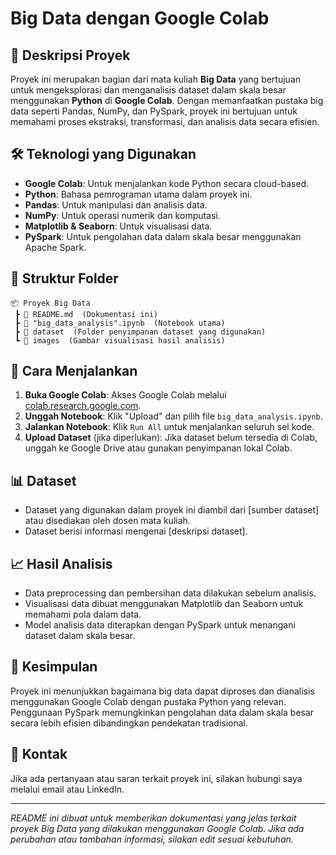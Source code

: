 # Big Data dengan Google Colab

## 📌 Deskripsi Proyek
Proyek ini merupakan bagian dari mata kuliah **Big Data** yang bertujuan untuk mengeksplorasi dan menganalisis dataset dalam skala besar menggunakan **Python** di **Google Colab**. Dengan memanfaatkan pustaka big data seperti Pandas, NumPy, dan PySpark, proyek ini bertujuan untuk memahami proses ekstraksi, transformasi, dan analisis data secara efisien.

## 🛠 Teknologi yang Digunakan
- **Google Colab**: Untuk menjalankan kode Python secara cloud-based.
- **Python**: Bahasa pemrograman utama dalam proyek ini.
- **Pandas**: Untuk manipulasi dan analisis data.
- **NumPy**: Untuk operasi numerik dan komputasi.
- **Matplotlib & Seaborn**: Untuk visualisasi data.
- **PySpark**: Untuk pengolahan data dalam skala besar menggunakan Apache Spark.

## 📂 Struktur Folder
```planetext
📦 Proyek Big Data
 ┣ 📜 README.md  (Dokumentasi ini)
 ┣ 📜 "big_data_analysis".ipynb  (Notebook utama)
 ┣ 📂 dataset  (Folder penyimpanan dataset yang digunakan)
 ┗ 📂 images  (Gambar visualisasi hasil analisis)
```
## 🚀 Cara Menjalankan
1. **Buka Google Colab**: Akses Google Colab melalui [colab.research.google.com](https://colab.research.google.com/).
2. **Unggah Notebook**: Klik "Upload" dan pilih file `big_data_analysis.ipynb`.
3. **Jalankan Notebook**: Klik `Run All` untuk menjalankan seluruh sel kode.
4. **Upload Dataset** (jika diperlukan): Jika dataset belum tersedia di Colab, unggah ke Google Drive atau gunakan penyimpanan lokal Colab.

## 📊 Dataset
- Dataset yang digunakan dalam proyek ini diambil dari [sumber dataset] atau disediakan oleh dosen mata kuliah.
- Dataset berisi informasi mengenai [deskripsi dataset].

## 📈 Hasil Analisis
- Data preprocessing dan pembersihan data dilakukan sebelum analisis.
- Visualisasi data dibuat menggunakan Matplotlib dan Seaborn untuk memahami pola dalam data.
- Model analisis data diterapkan dengan PySpark untuk menangani dataset dalam skala besar.

## 📌 Kesimpulan
Proyek ini menunjukkan bagaimana big data dapat diproses dan dianalisis menggunakan Google Colab dengan pustaka Python yang relevan. Penggunaan PySpark memungkinkan pengolahan data dalam skala besar secara lebih efisien dibandingkan pendekatan tradisional.

## 📧 Kontak
Jika ada pertanyaan atau saran terkait proyek ini, silakan hubungi saya melalui email atau LinkedIn.

---
*README ini dibuat untuk memberikan dokumentasi yang jelas terkait proyek Big Data yang dilakukan menggunakan Google Colab. Jika ada perubahan atau tambahan informasi, silakan edit sesuai kebutuhan.*
